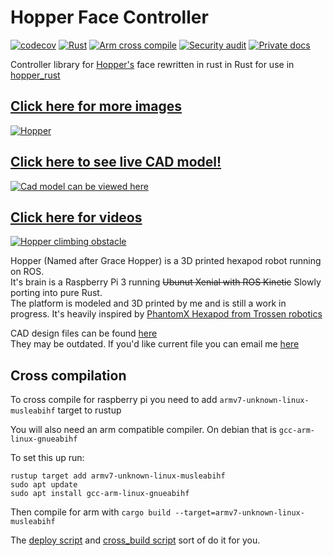 # Hopper Face Controller

[![codecov](https://codecov.io/gh/dmweis/hopper_face/branch/main/graph/badge.svg)](https://codecov.io/gh/dmweis/hopper_face)
[![Rust](https://github.com/dmweis/hopper_face/workflows/Rust/badge.svg)](https://github.com/dmweis/hopper_face/actions)
[![Arm cross compile](https://github.com/dmweis/hopper_face/actions/workflows/arm-cross-compile.yml/badge.svg)](https://github.com/dmweis/hopper_face/actions/workflows/arm-cross-compile.yml)
[![Security audit](https://github.com/dmweis/hopper_face/workflows/Security%20audit/badge.svg)](https://github.com/dmweis/hopper_face/actions)
[![Private docs](https://github.com/dmweis/hopper_face/workflows/Deploy%20Docs%20to%20GitHub%20Pages/badge.svg)](https://davidweis.dev/hopper_face/hopper_face/index.html)

Controller library for [Hopper's](https://github.com/dmweis/Hopper_ROS) face rewritten in rust in Rust
for use in [hopper_rust](https://github.com/dmweis/hopper_rust)

## [Click here for more images](https://davidweis.dev/robotics/2019/09/21/HopperGallery2019.html)

[![Hopper](https://github.com/dmweis/Hopper_ROS/raw/master/images/ucreate_pretty.JPG)](https://davidweis.dev/robotics/2019/09/21/HopperGallery2019.html)

## [Click here to see live CAD model!](https://davidweis.dev/robotics/2019/06/22/HopperModels.html)

[![Cad model can be viewed here](https://github.com/dmweis/Hopper_ROS/raw/master/images/hopper_cad.jpg)](https://davidweis.dev/robotics/2019/06/22/HopperModels.html)

## [Click here for videos](https://www.youtube.com/playlist?list=PL2rJqSX7Z5cFj5UM5ozf1wcm_McQg75ch)

[![Hopper climbing obstacle](https://img.youtube.com/vi/faWG_BYd5a0/0.jpg)](https://www.youtube.com/playlist?list=PL2rJqSX7Z5cFj5UM5ozf1wcm_McQg75ch)

Hopper (Named after Grace Hopper) is a 3D printed hexapod robot running on ROS.  
It's brain is a Raspberry Pi 3 running ~~Ubunut Xenial with ROS Kinetic~~ Slowly porting into pure Rust.  
The platform is modeled and 3D printed by me and is still a work in progress. It's heavily inspired by [PhantomX Hexapod from Trossen robotics](http://www.trossenrobotics.com/phantomx-ax-hexapod.aspx)

CAD design files can be found [here](https://github.com/dmweis/hopper_design)  
They may be outdated. If you'd like current file you can email me [here](mailto:dweis7@gmail.com)

## Cross compilation

To cross compile for raspberry pi you need to add `armv7-unknown-linux-musleabihf` target to rustup

You will also need an arm compatible compiler. On debian that is `gcc-arm-linux-gnueabihf`

To set this up run:

```shell
rustup target add armv7-unknown-linux-musleabihf
sudo apt update
sudo apt install gcc-arm-linux-gnueabihf
```

Then compile for arm with `cargo build --target=armv7-unknown-linux-musleabihf`

The [deploy script](./deploy) and [cross_build script](./cross_build) sort of do it for you.
